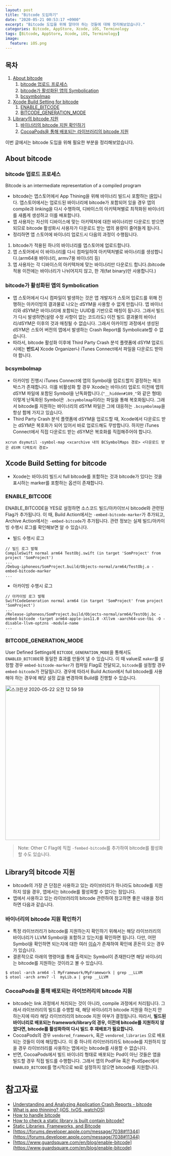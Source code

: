 ```yaml
---
layout: post
title: "Bitcode 도입하기"
date: "2020-05-21 00:53:17 +0900"
excerpt: "Bitcode 도입을 위해 알아야 하는 것들에 대해 정리해보았습니다."
categories: Bitcode, AppStore, Xcode, iOS, Terminology
tags: [Bitcode, AppStore, Xcode, iOS, Terminology]
image:
  feature: iOS.png
---
```


## 목차

1. [About bitcode](./bitcode_implementation#about-bitcode)
    1. [bitcode 업로드 프로세스](./bitcode_implementation#bitcode-업로드-프로세스)
    1. [bitcode가 활성화된 앱의 Symbolication](./bitcode_implementation#bitcode가-활성화된-앱의-symbolication)
    1. [bcsymbolmap](./bitcode_implementation#bcsymbolmap)
1. [Xcode Build Setting for bitcode](./bitcode_implementation#xcode-build-setting-for-bitcode)
    1. [ENABLE_BITCODE](./bitcode_implementation#enable_bitcode)
    1. [BITCODE_GENERATION_MODE](./bitcode_implementation#bitcode_generation_mode)
1. [Library의 bitcode 지원](./bitcode_implementation#library의-bitcode-지원)
    1. [바이너리의 bitcode 지원 확인하기](./bitcode_implementation#바이너리의-bitcode-지원-확인하기)
    1. [CocoaPods을 통해 배포되는 라이브러리의 bitcode 지원](./bitcode_implementation#cocoaPods을-통해-배포되는-라이브러리의-bitcode-지원)

이번 글에서는 bitcode 도입을 위해 필요한 부분을 정리해보았습니다.

## About bitcode

### bitcode 업로드 프로세스

<div class="message">
    Bitcode is an intermediate representation of a compiled program
</div>

- bitcode는 앱스토어에서 App Thining을 위해 바이너리 빌드시 포함하는 [IR](https://en.wikipedia.org/wiki/Intermediate_representation)입니다. 앱스토어에서는 업로드된 바이너리에 bitcode가 포함되어 있을 경우 앱의 compile과 linking을 다시 수행하여, 디바이스의 아키텍쳐별로 최적화된 바이너리를 새롭게 생성하고 이를 배포합니다.
- 앱 사용자는 자신의 디바이스에 맞는 아키텍처에 대한 바이너리만 다운로드 받으면 되므로 bitcode 활성화시 사용자가 다운로드 받는 앱의 용량이 줄어들게 됩니다.
- 정리하면 앱 스토어에 바이너리 업로드시 다음의 과정이 수행됩니다.

1. bitcode가 적용된 하나의 바이너리를 앱스토어에 업로드합니다.
2. 앱 스토어에서 이 바이너리를 다시 컴파일하여 아키텍처별로 바이너리를 생성합니다.(arm64용 바이너리, armv7용 바이너리 등)
3. 앱 사용자는 각 디바이스의 아키텍처에 맞는 바이너리만 다운로드 합니다.(bitcode 적용 이전에는 바이너리가 나뉘어지지 않고, 한 개(fat binary)만 사용합니다.)

### bitcode가 활성화된 앱의 Symbolication

- 앱 스토어에서 다시 컴파일이 발생하는 것은 앱 개발자가 스토어 업로드를 위해 진행하는 아카이빙의 결과물로 나오는 dSYM을 사용할 수 없게 만듭니다. 앱 바이너리와 dSYM은 바이너리에 포함되는 UUID를 기반으로 매칭이 됩니다. 그래서 빌드가 다시 발생하면(설령 수정 사항이 없는 코드라도) 이전 빌드 결과물의 바이너리/dSYM은 이후의 것과 매칭될 수 없습니다. 그래서 아카이빙 과정에서 생성된 dSYM은 스토어 버전의 앱에서 발생하는 Crash Report를 Symbolicate할 수 없습니다.
- 따라서, bitcode 활성화 이후에 Third Party Crash 분석 플랫폼에 dSYM 업로드시에는 **반드시** Xcode Organizer나 iTunes Connect에서 파일을 다운로드 받아야 합니다.

### bcsymbolmap

- 아카이빙 진행시 iTunes Connect에 앱의 Symbol을 업로드할지 결정하는 체크 박스가 존재합니다. 이를 비활성화 할 경우 Xcode는 바이너리 업로드 이전에 앱의 dSYM 파일에 포함된 Symbol을 난독화합니다.(`"__hidden#109_"`와 같은 형태) 이렇게 난독화된 Symbol은 `.bcsymbolmap`이라는 파일을 통해 복호화됩니다. 그래서 bitcode를 지원하는 바이너리의 dSYM 파일은 그에 대응하는 `.bcsymbolmap`을 항상 함께 가지고 있습니다.
- Third Party Crash 분석 플랫폼에 dSYM을 업로드할 때, Xcode에서 다운로드 받는 dSYM은 복호화가 되어 있어서 바로 업로드해도 무방합니다. 하지만 iTunes Connect에서 직접 다운로드 받는 dSYM은 복호화를 직접해주어야 합니다.

```shell
xcrun dsymutil -symbol-map <xcarchive 내의 BCSymbolMaps 경로> <다운로드 받은 dSYM 디렉토리 경로>
```

## Xcode Build Setting for bitcode

- Xcode는 바이너리 빌드시 full bitcode를 포함하는 것과 bitcode가 있다는 것을 표시하는 marker를 포함하는 옵션이 존재합니다.

### ENABLE_BITCODE

ENABLE_BITCODE을 YES로 설정하면 소스코드 빌드/아카이브시 bitcode와 관련된 Flag가 추가됩니다. 이 때, Build Action에서는 `-embed-bitcode-marker`가 추가되고, Archive Action에서는 `-embed-bitcode`가 추가됩니다. 관련 정보는 실제 빌드/아카이빙 수행시 로그를 확인해보면 알 수 있습니다.

- 빌드 수행시 로그

```
// 빌드 로그 발췌
CompileSwift normal arm64 TestObj.swift (in target 'SomProject' from project 'SomProject')
...
/Debug-iphoneos/SomProject.build/Objects-normal/arm64/TestObj.o -embed-bitcode-marker 
...
```

- 아카이빙 수행시 로그

```
// 아카이빙 로그 발췌
SwiftCodeGeneration normal arm64 (in target 'SomProject' from project 'SomProject')
...
/Release-iphoneos/SomProject.build/Objects-normal/arm64/TestObj.bc -embed-bitcode -target arm64-apple-ios11.0 -Xllvm -aarch64-use-tbi -O -disable-llvm-optzns -module-name
...
```

### BITCODE_GENERATION_MODE

User Defined Settings에 `BITCODE_GENERATION_MODE`을 통해서도 `ENABLED_BITCODE`와 동일한 효과를 만들어 낼 수 있습니다. 이 때 value로 `maker`를 설정할 경우 `embed-bitcode-marker`가 컴파일 Flag로 전달되고, `bitcode`를 설정할 경우 `embed-bitcode`가 전달됩니다. 경우에 따라서 Build Action에서 full bitcode를 사용해야 하는 경우에 해당 설정 값을 변경하여 Build를 진행할 수 있습니다.

<img width="484" alt="스크린샷 2020-05-22 오전 12 59 59" src="https://user-images.githubusercontent.com/13018877/82578788-d73b3400-9bc7-11ea-9ff4-953814cbead4.png">

> Note: Other C Flag에 직접 `-fembed-bitcode`를 추가하여 bitcode를 활성화할 수도 있습니다.

## Library의 bitcode 지원

- bitcode의 가장 큰 단점은 사용하고 있는 라이브러리가 하나라도 bitcode를 지원하지 않을 경우, 앱에서는 bitcode를 활성화할 수 없다는 점입니다.
- 앱에서 사용하고 있는 라이브러리의 bitcode 관련하여 참고하면 좋은 내용을 정리하면 다음과 같습니다.

### 바이너리의 bitcode 지원 확인하기

- 특정 라이브러리가 bitcode를 지원하는지 확인하기 위해서는 해당 라이브러리의 바이너리가 LLVM Symbol을 포함하고 있는지를 확인하면 됩니다. 다만, 어떤 Symbol을 확인하면 되는지에 대한 여러 [이슈](https://stackoverflow.com/a/33105733/5130783)가 존재하여 확인에 혼돈이 오는 경우가 있습니다.
- 결론적으로 아래의 명령어를 통해 출력되는 Symbol이 존재한다면 해당 바이너리는 bitcode를 지원하는 것이라고 볼 수 있습니다.

```shell
$ otool -arch arm64 -l MyFramework/MyFramework | grep __LLVM
$ otool -arch armv7 -l  myLib.a | grep __LLVM
```

### CocoaPods을 통해 배포되는 라이브러리의 bitcode 지원

- bitcode는 link 과정에서 처리되는 것이 아니라, compile 과정에서 처리됩니다. 그래서 라이브러리의 빌드를 수행할 때, 해당 바이너리가 bitcode 지원을 하는지 안 하는지에 따라 해당 라이브러리의 bitcode 지원 여부가 결정됩니다. 따라서, **빌드된 바이너리로 배포되는 framework/library의 경우, 이전에 bitcode를 지원하지 않았다면, bitcode를 활성화하여 다시 빌드 후 재배포가 필요합니다.**
- CocoaPods의 경우 `vendored_framework`, 혹은 `vendored_libraries` 으로 배포되는 것들이 이에 해당합니다. 이 중 하나의 라이브러리라도 bitcode를 지원하지 않을 경우 라이브러리를 사용하는 앱에서는 bitcode를 사용할 수 없습니다.
- 반면, CocoaPods에서 빌드 바이너리 형태로 배포되는 Pod이 아닌 것들은 앱을 빌드할 경우 직접 빌드를 수행합니다. 그래서 앱의 PodFile 혹은 PodSpec에서 `ENABLED_BITCODE`를 명시적으로 `NO`로 설정하지 않으면 bitcode를 지원합니다.

# 참고자료

- [Understanding and Analyzing Application Crash Reports - bitcode](https://developer.apple.com/library/archive/technotes/tn2151/_index.html#//apple_ref/doc/uid/DTS40008184-CH1-SYMBOLICATION-BITCODE)
- [What is app thinning? (iOS, tvOS, watchOS)](https://help.apple.com/xcode/mac/11.0/index.html?localePath=en.lproj#/devbbdc5ce4f)
- [How to handle bitcode](https://www.slideshare.net/syoikeda/how-to-handle-bitcode)
- [How to check a static library is built contain bitcode?](https://stackoverflow.com/questions/32755775/how-to-check-a-static-library-is-built-contain-bitcode)
- [Static Libraries, Frameworks, and Bitcode](https://medium.com/@heitorburger/static-libraries-frameworks-and-bitcode-6d8f784478a9)
- [https://forums.developer.apple.com/message/7038#11344](https://forums.developer.apple.com/message/7038#11344)
- [https://www.guardsquare.com/en/blog/enable-bitcode](https://www.guardsquare.com/en/blog/enable-bitcode)
